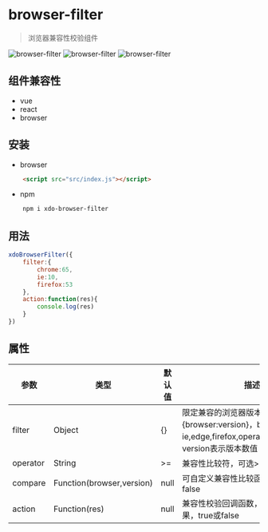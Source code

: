 # browser-filter
> 浏览器兼容性校验组件

![browser-filter](http://7u.isaacxu.com/xdo-browser-filter-1.PNG)
![browser-filter](http://7u.isaacxu.com/xdo-browser-filter-2.PNG)
![browser-filter](http://7u.isaacxu.com/xdo-browser-filter-3.PNG)

## 组件兼容性
* vue
* react
* browser

## 安装
* browser
```html
    <script src="src/index.js"></script>
```
* npm
```html
    npm i xdo-browser-filter
```
## 用法
```javascript
xdoBrowserFilter({
    filter:{
        chrome:65,
        ie:10,
        firefox:53
    },
    action:function(res){
        console.log(res)
    }
})
```
## 属性

|  参数   | 类型  |  默认值  |  描述  |
|  ----  | ----  | ----  | ----  |
| filter  | Object | {} |限定兼容的浏览器版本，格式{browser:version}，browser可以使用ie,edge,firefox,opera,chrome,safari；version表示版本数值|
| operator | String | \>= | 兼容性比较符，可选>=,<=,== |
| compare | Function(browser,version) | null | 可自定义兼容性比较函数，返回true或false |
| action | Function(res) | null | 兼容性校验回调函数，res表示兼容性结果，true或false |